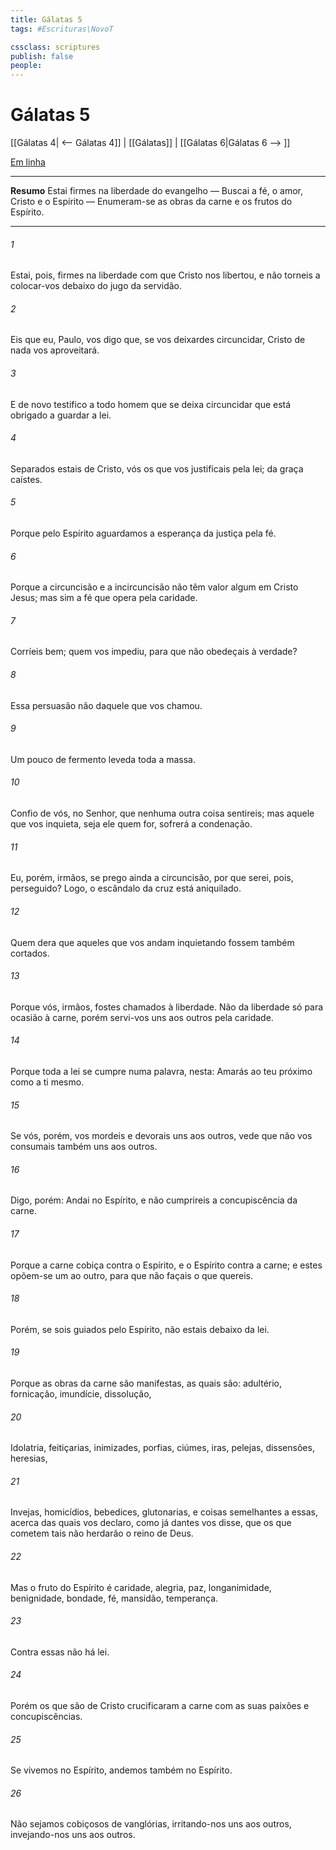 ```yaml
---
title: Gálatas 5
tags: #Escrituras\NovoT

cssclass: scriptures
publish: false
people:
---
```


# Gálatas 5
[[Gálatas 4| <-- Gálatas 4]] | [[Gálatas]] | [[Gálatas 6|Gálatas 6 --> ]]

[Em linha](https://churchofjesuschrist.org/study/scriptures/nt/gal/5?lang=por)

---
__Resumo__
Estai firmes na liberdade do evangelho — Buscai a fé, o amor, Cristo e o Espírito — Enumeram-se as obras da carne e os frutos do Espírito.

---
###### 1 
Estai, pois, firmes na liberdade com que Cristo nos libertou, e não torneis a colocar-vos debaixo do jugo da servidão.

###### 2 
Eis que eu, Paulo, vos digo que, se vos deixardes circuncidar, Cristo de nada vos aproveitará.

###### 3 
E de novo testifico a todo homem que se deixa circuncidar que está obrigado a guardar a lei.

###### 4 
Separados estais de Cristo, vós os que vos justificais pela lei; da graça caístes.

###### 5 
Porque pelo Espírito aguardamos a esperança da justiça pela fé.

###### 6 
Porque a circuncisão e a incircuncisão não têm valor algum em Cristo Jesus; mas sim a fé que opera pela caridade.

###### 7 
Corríeis bem; quem vos impediu, para que não obedeçais à verdade?

###### 8 
Essa persuasão não  daquele que vos chamou.

###### 9 
Um pouco de fermento leveda toda a massa.

###### 10 
Confio de vós, no Senhor, que nenhuma outra coisa sentireis; mas aquele que vos inquieta, seja ele quem for, sofrerá a condenação.

###### 11 
Eu, porém, irmãos, se prego ainda a circuncisão, por que serei, pois, perseguido? Logo, o escândalo da cruz está aniquilado.

###### 12 
Quem dera que aqueles que vos andam inquietando fossem também cortados.

###### 13 
Porque vós, irmãos, fostes chamados à liberdade. Não  da liberdade só para  ocasião à carne, porém servi-vos uns aos outros pela caridade.

###### 14 
Porque toda a lei se cumpre numa  palavra, nesta: Amarás ao teu próximo como a ti mesmo.

###### 15 
Se vós, porém, vos mordeis e devorais uns aos outros, vede que não vos consumais também uns aos outros.

###### 16 
Digo, porém: Andai no Espírito, e não cumprireis a concupiscência da carne.

###### 17 
Porque a carne cobiça contra o Espírito, e o Espírito contra a carne; e estes opõem-se um ao outro, para que não façais o que quereis.

###### 18 
Porém, se sois guiados pelo Espírito, não estais debaixo da lei.

###### 19 
Porque as obras da carne são manifestas, as quais são: adultério, fornicação, imundície, dissolução,

###### 20 
Idolatria, feitiçarias, inimizades, porfias, ciúmes, iras, pelejas, dissensões, heresias,

###### 21 
Invejas, homicídios, bebedices, glutonarias, e coisas semelhantes a essas, acerca das quais vos declaro, como já dantes vos disse, que os que cometem tais  não herdarão o reino de Deus.

###### 22 
Mas o fruto do Espírito é caridade, alegria, paz, longanimidade, benignidade, bondade, fé, mansidão, temperança.

###### 23 
Contra essas  não há lei.

###### 24 
Porém os que são de Cristo crucificaram a carne com as suas paixões e concupiscências.

###### 25 
Se vivemos no Espírito, andemos também no Espírito.

###### 26 
Não sejamos cobiçosos de vanglórias, irritando-nos uns aos outros, invejando-nos uns aos outros.

